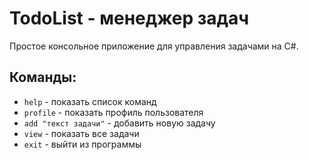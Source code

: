 # TodoList - менеджер задач

Простое консольное приложение для управления задачами на C#.

## Команды:
- `help` - показать список команд
- `profile` - показать профиль пользователя  
- `add "текст задачи"` - добавить новую задачу
- `view` - показать все задачи
- `exit` - выйти из программы